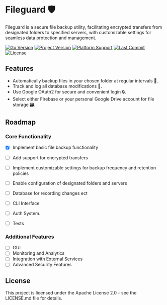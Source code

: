 # Fileguard 🛡️

Fileguard is a secure file backup utility, facilitating encrypted transfers from designated folders to specified servers, with customizable settings for seamless data protection and management.

[![Go Version](https://img.shields.io/badge/Go-v1.21-%231D272B?logo=go&logoColor=00ADD8&color=00ADD8&labelColor=1D272B)](https://golang.org/) [![Project Version](https://img.shields.io/badge/project%20version-v0.3.0-%231D272B?color=00ADD8&labelColor=1D272B)](https://github.com/user/repo/releases/tag/v1.0) [![Platform Support](https://img.shields.io/badge/platform-windows-%231D272B?color=00ADD8&labelColor=1D272B)](https://shields.io/) [![Last Commit](https://img.shields.io/github/last-commit/kananniftiyev/fileguard?color=00ADD8&labelColor=1D272B)](https://github.com/user/repo/commits/master) [![License](https://img.shields.io/github/license/kananniftiyev/fileguard?color=00ADD8&labelColor=1D272B)](https://github.com/user/repo/blob/master/LICENSE)

## Features

- Automatically backup files in your chosen folder at regular intervals 🔄.
- Track and log all database modifications 📝.
- Use Google OAuth2 for secure and convenient login 🔒.
- Select either Firebase or your personal Google Drive account for file storage 🗃️.

## Roadmap

### Core Functionality

- [x] Implement basic file backup functionality
- [ ] Add support for encrypted transfers
- [ ] Implement customizable settings for backup frequency and retention policies
- [ ] Enable configuration of designated folders and servers
- [ ] Database for recording changes ect
- [ ] CLI Interface
- [ ] Auth System.
- [ ] Tests


### Additional Features

- [ ] GUI
- [ ] Monitoring and Analytics
- [ ] Integration with External Services
- [ ] Advanced Security Features

## License

This project is licensed under the Apache License 2.0 - see the LICENSE.md file for details.
